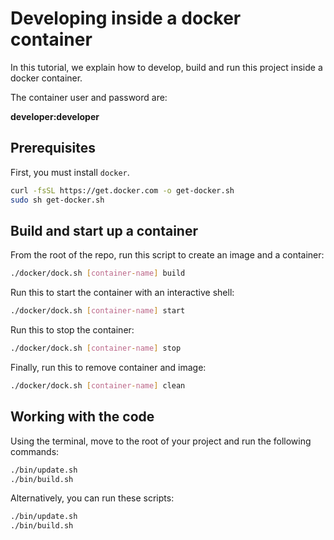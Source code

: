 # Developing inside a docker container

In this tutorial, we explain how to develop, build and run this project inside a docker container.

The container user and password are:

**developer:developer**

## Prerequisites

First, you must install `docker`.

```bash
curl -fsSL https://get.docker.com -o get-docker.sh
sudo sh get-docker.sh
```

## Build and start up a container

From the root of the repo, run this script to create an image and a container:

```bash
./docker/dock.sh [container-name] build
```

Run this to start the container with an interactive shell:

```bash
./docker/dock.sh [container-name] start
```

Run this to stop the container:

```bash
./docker/dock.sh [container-name] stop
```

Finally, run this to remove container and image:

```bash
./docker/dock.sh [container-name] clean
```

## Working with the code

Using the terminal, move to the root of your project and run the following commands:

```bash
./bin/update.sh
./bin/build.sh
```

Alternatively, you can run these scripts:

```bash
./bin/update.sh
./bin/build.sh
```
